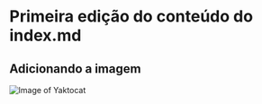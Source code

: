 # Primeira edição do conteúdo do index.md
## Adicionando a imagem
![Image of Yaktocat](https://octodex.github.com/images/yaktocat.png)
